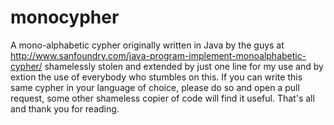 # monocypher
A mono-alphabetic cypher originally written in Java by the guys at http://www.sanfoundry.com/java-program-implement-monoalphabetic-cypher/ shamelessly stolen and extended by just one line for my use and by extion the use of everybody who stumbles on this. 
If you can write this same cypher in your language of choice, please do so and open a pull request, some other shameless copier of code will find it useful.
That's all and thank you for reading.
